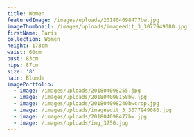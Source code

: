 ```yaml
---
title: Women
featuredImage: /images/uploads/201804098477bw.jpg
imageThumbnail: /images/uploads/imageedit_3_3077949080.jpg
firstName: Paris
collection: Women
height: 173cm
waist: 60cm
bust: 83cm
hips: 87cm
size: '8'
hair: Blonde
imagePortfolio:
  - image: /images/uploads/201804098255.jpg
  - image: /images/uploads/201804098158bw.jpg
  - image: /images/uploads/201804098240bwcrop.jpg
  - image: /images/uploads/imageedit_3_3077949080.jpg
  - image: /images/uploads/201804098477bw.jpg
  - image: /images/uploads/img_3750.jpg
---
```


